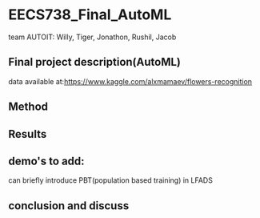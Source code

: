 # EECS738_Final_AutoML

team AUTOIT: Willy, Tiger, Jonathon, Rushil, Jacob

## Final project description(AutoML)
data available at:https://www.kaggle.com/alxmamaev/flowers-recognition

## Method

## Results

## demo's to add:

can briefly introduce PBT(population based training) in LFADS

## conclusion and discuss
